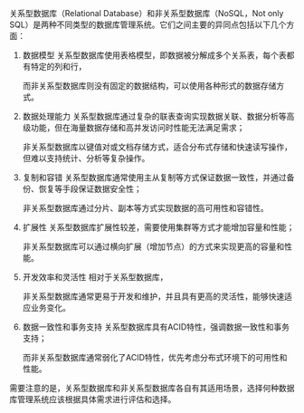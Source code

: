 关系型数据库（Relational Database）和非关系型数据库（NoSQL，Not only SQL）是两种不同类型的数据库管理系统。它们之间主要的异同点包括以下几个方面：

1. 数据模型 关系型数据库使用表格模型，即数据被分解成多个关系表，每个表都有特定的列和行，

   而非关系型数据库则没有固定的数据结构，可以使用各种形式的数据存储方式。

2. 数据处理能力 关系型数据库通过复杂的联表查询实现数据关联、数据分析等高级功能，但在海量数据存储和高并发访问时性能无法满足需求；

   非关系型数据库以键值对或文档存储方式，适合分布式存储和快速读写操作，但难以支持统计、分析等复杂操作。

3. 复制和容错 关系型数据库通常使用主从复制等方式保证数据一致性，并通过备份、恢复等手段保证数据安全性；

   非关系型数据库通过分片、副本等方式实现数据的高可用性和容错性。

4. 扩展性 关系型数据库扩展性较差，需要使用集群等方式才能增加容量和性能；

   非关系型数据库可以通过横向扩展（增加节点）的方式来实现更高的容量和性能。

5. 开发效率和灵活性 相对于关系型数据库，

   非关系型数据库通常更易于开发和维护，并且具有更高的灵活性，能够快速适应业务变化。

6. 数据一致性和事务支持 关系型数据库具有ACID特性，强调数据一致性和事务支持；

   而非关系型数据库通常弱化了ACID特性，优先考虑分布式环境下的可用性和性能。

需要注意的是，关系型数据库和非关系型数据库各自有其适用场景，选择何种数据库管理系统应该根据具体需求进行评估和选择。
